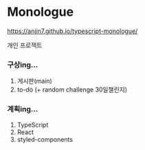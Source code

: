 # Monologue

https://anjin7.github.io/typescript-monologue/

개인 프로젝트

### 구상ing...

1. 게시판(main)
2. to-do (+ random challenge 30일챌린지)

### 계획ing...

1. TypeScript
2. React
3. styled-components
